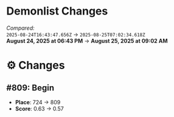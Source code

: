 # Demonlist Changes

_Compared:_<br />
`2025-08-24T16:43:47.656Z` → `2025-08-25T07:02:34.618Z`<br />
**August 24, 2025 at 06:43 PM** → **August 25, 2025 at 09:02 AM**

# ⚙️ Changes
## #809: Begin

- **Place**: 724 → 809
- **Score**: 0.63 → 0.57

